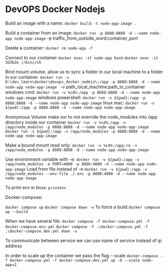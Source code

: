 # DevOPS Docker Nodejs

Build an image with a name:
`docker build -t node-app-image .`

Build a container from an image:
`docker run -p 8888:8888 -d --name node-app node-app-image`
-p traffic_from_outside_word:container_port

Delete a container:
`docker rm node-app -f`

Connect to our container
`docker exec -it node-app bash`
`docker exec -it 3d3b2e //bin//sh`

Bind mount volume, allow us to sync a folder in our local machine to a folder
in our container.
`docker run -v D:\dev_learn\docker\devops_docker_nodejs\:/app -p 8888:8888 -d --name node-app node-app-image `
-v path_local_machine:path_to_container
windows cmd:
`docker run -v %cd%:/app -p 8888:8888 -d --name node-app node-app-image`
windows powershell:
`docker run -v ${pwd}:/app -p 8888:8888 -d --name node-app node-app-image`
linux mac:
`docker run -v $(pwd):/app -p 8888:8888 -d --name node-app node-app-image`

Anonymous Volume make sur to not override the node_modules into /app directory inside our container
`docker run -v %cd%:/app -v /app/node_modules -p 8888:8888 -d --name node-app node-app-image`
`docker run -v ${pwd}:/app -v /app/node_modules -p 8888:8888 -d --name node-app node-app-image`

Make a bound mount read only:
`docker run -v %cd%:/app:ro -v /app/node_modules -p 8888:8888 -d --name node-app node-app-image`

Use environment variable with -e:
`docker run -v ${pwd}:/app -v /app/node_modules -e PORT=4000 -p 8888:4000 -d --name node-app node-app-image`
Load from file instead of -e
`docker run -v ${pwd}:/app -v /app/node_modules --env-file ./.env -p 8888:4000 -d --name node-app node-app-image`

To print env in linux:
`printenv`

Docker-compose:

`docker compose up`
`docker compose down -v`
To force a build
`docker compose up --build`

When we have several file:
`docker compose -f docker-compose.yml -f docker-compose.env.yml`
`docker compose -f .\docker-compose.yml -f .\docker-compose.dev.yml down -v`

To communicate between service we can use name of service instead of ip address

In order to scale up the container we pass the flag --scale
`docker-compose -f docker-compose.yml -f docker-compose.dev.yml up -d --scale node-app=2`
